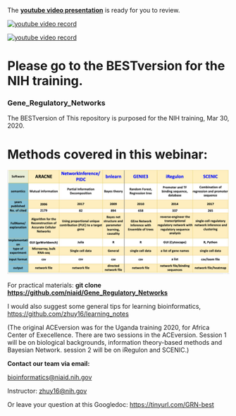 The [**youtube video presentation**](https://www.youtube.com/watch?v=eMvUteU3WWk&feature=youtu.be) is ready for you to review.

[![**youtube video record**](https://img.youtube.com/vi/eMvUteU3WWk/0.jpg)](https://www.youtube.com/watch?v=eMvUteU3WWk&feature=youtu.be)

[![**youtube video record**](<img src="./myimage1.png">)](https://www.youtube.com/watch?v=eMvUteU3WWk&feature=youtu.be)


# Please go to the BESTversion for the NIH training.

### **Gene_Regulatory_Networks**

The BESTversion of This repository is purposed for the NIH training, Mar 30, 2020.

# Methods covered in this webinar:
<img src="./myimage1.png">

For practical materials:
  **git clone https://github.com/niaid/Gene_Regulatory_Networks**

I would also suggest some general tips for learning bioinformatics,
  https://github.com/zhuy16/learning_notes

(The original ACEversion was for the Uganda training 2020, for Africa Center of Execellence.
There are two sessions in the ACEversion. Session 1 will be on biological backgrounds, information theory-based methods and Bayesian Network. session 2 will be on iRegulon and SCENIC.)

**Contact our team via email:**

bioinformatics@niaid.nih.gov

Instructor: zhuy16@nih.gov

Or leave your question at this Googledoc:
https://tinyurl.com/GRN-best 

